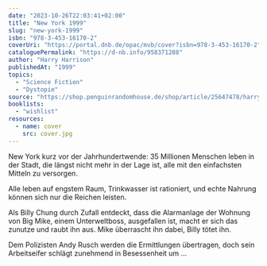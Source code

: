 ```yaml
---
date: "2023-10-26T22:03:41+02:00"
title: "New York 1999"
slug: "new-york-1999"
isbn: "978-3-453-16170-2"
coverUri: "https://portal.dnb.de/opac/mvb/cover?isbn=978-3-453-16170-2"
cataloguePermalink: "https://d-nb.info/958371288"
author: "Harry Harrison"
publishedAt: "1999"
topics:
  - "Science Fiction"
  - "Dystopie"
source: "https://shop.penguinrandomhouse.de/shop/article/25647478/harry_harrison_new_york_1999.html"
booklists:
  - "wishlist"
resources:
  - name: cover
    src: cover.jpg
---
```

New York kurz vor der Jahrhundertwende: 35 Millionen Menschen leben in der
Stadt, die längst nicht mehr in der Lage ist, alle mit den einfachsten Mitteln
zu versorgen.

Alle leben auf engstem Raum, Trinkwasser ist rationiert, und echte Nahrung
können sich nur die Reichen leisten.

Als Billy Chung durch Zufall entdeckt, dass die Alarmanlage der Wohnung von Big
Mike, einem Unterweltboss, ausgefallen ist, macht er sich das zunutze und raubt
ihn aus. Mike überrascht ihn dabei, Billy tötet ihn.

Dem Polizisten Andy Rusch werden die Ermittlungen übertragen, doch sein
Arbeitseifer schlägt zunehmend in Besessenheit um ...